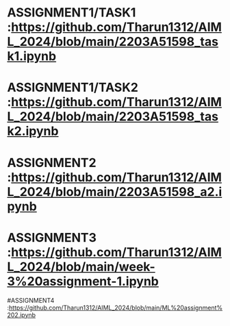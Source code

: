 # ASSIGNMENT1/TASK1 :https://github.com/Tharun1312/AIML_2024/blob/main/2203A51598_task1.ipynb
# ASSIGNMENT1/TASK2 :https://github.com/Tharun1312/AIML_2024/blob/main/2203A51598_task2.ipynb
# ASSIGNMENT2 :https://github.com/Tharun1312/AIML_2024/blob/main/2203A51598_a2.ipynb
# ASSIGNMENT3 :https://github.com/Tharun1312/AIML_2024/blob/main/week-3%20assignment-1.ipynb
#ASSIGNMENT4  :https://github.com/Tharun1312/AIML_2024/blob/main/ML%20assignment%202.ipynb
